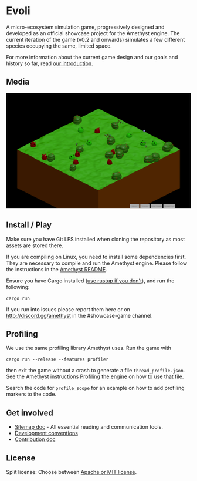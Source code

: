 # Evoli
A micro-ecosystem simulation game, progressively designed and developed as an official showcase project for the Amethyst engine. The current iteration of the game (v0.2 and onwards) simulates a few different species occupying the same, limited space.

For more information about the current game design and our goals and history so far, read [our introduction](https://community.amethyst.rs/t/evoli-introduction/770).

## Media

![may-10](https://raw.githubusercontent.com/amethyst/evoli/master/evoli-shot.png) 

## Install / Play

Make sure you have Git LFS installed when cloning the repository as most assets are stored there.

If you are compiling on Linux, you need to install some dependencies first. They are necessary to compile and run the Amethyst engine. Please follow the instructions in the [Amethyst README](https://github.com/amethyst/amethyst#dependencies).

Ensure you have Cargo installed ([use rustup if you don't](https://rustup.rs/)), and run the following:

```
cargo run
```

If you run into issues please report them here or on http://discord.gg/amethyst in the #showcase-game channel.

## Profiling
We use the same profiling library Amethyst uses. Run the game with
```
cargo run --release --features profiler
```
then exit the game without a crash to generate a file `thread_profile.json`.
See the Amethyst instructions [Profiling the engine](https://github.com/amethyst/amethyst/blob/master/docs/CONTRIBUTING.md#profiling-the-engine) on
how to use that file.

Search the code for `profile_scope` for an example on how to add profiling markers to the code.

## Get involved

- [Sitemap doc](https://community.amethyst.rs/t/evoli-sitemap/771) - All essential reading and communication tools.
- [Development conventions](https://community.amethyst.rs/t/evoli-development-conventions/783)
- [Contribution doc](https://community.amethyst.rs/t/evoli-is-ready-for-contributions/815)

## License

Split license: Choose between [Apache or MIT license](https://github.com/amethyst/evoli/blob/master/LICENSE.md).
